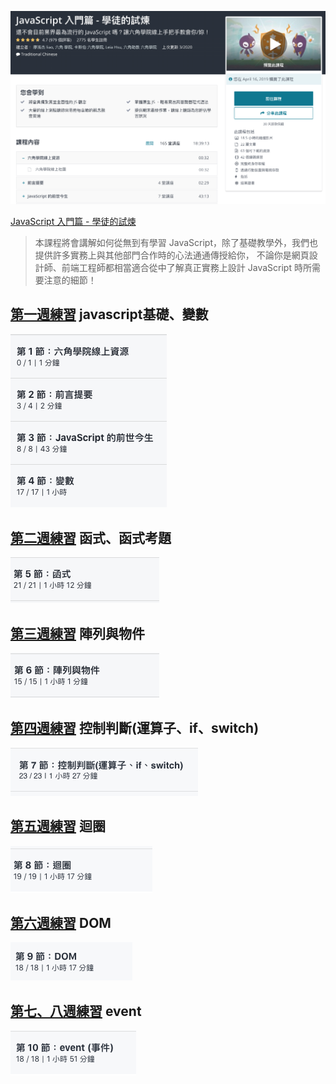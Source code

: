 ![](01.png)

[JavaScript 入門篇 - 學徒的試煉](https://www.udemy.com/course/javascript-learning/)

>本課程將會講解如何從無到有學習 JavaScript，除了基礎教學外，我們也提供許多實務上與其他部門合作時的心法通通傳授給你， 不論你是網頁設計師、前端工程師都相當適合從中了解真正實務上設計 JavaScript 時所需要注意的細節！ 



## [第一週練習](https://zhezheannie.github.io/javascript_practice/week1.html) javascript基礎、變數
![](img/week1.png)

## [第二週練習](https://zhezheannie.github.io/javascript_practice/week2.html) 函式、函式考題
![](img/week2.png)

## [第三週練習](https://zhezheannie.github.io/javascript_practice/week3.html) 陣列與物件
![](img/week3.png)

## [第四週練習](https://zhezheannie.github.io/javascript_practice/week4.html) 控制判斷(運算子、if、switch)
![](img/week4.png)

## [第五週練習](https://zhezheannie.github.io/javascript_practice/week5.html) 迴圈
![](img/week5.png)

## [第六週練習](https://zhezheannie.github.io/javascript_practice/week6.html) DOM
![](img/week6.png)

## [第七、八週練習](https://zhezheannie.github.io/javascript_practice/week7.html) event
![](img/week7.png)
